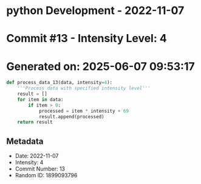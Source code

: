﻿# python Development - 2022-11-07
# Commit #13 - Intensity Level: 4
# Generated on: 2025-06-07 09:53:17
```python
def process_data_13(data, intensity=4):
    '''Process data with specified intensity level'''
    result = []
    for item in data:
        if item > 0:
            processed = item * intensity + 69
            result.append(processed)
    return result
```
## Metadata
- Date: 2022-11-07
- Intensity: 4
- Commit Number: 13
- Random ID: 1899093796
